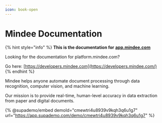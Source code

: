```yaml
---
icon: book-open
---
```


# Mindee Documentation

{% hint style="info" %}
**This is the documentation for** [**app.mindee.com**](https://app.mindee.com/)



Looking for the documentation for platform.mindee.com?

Go here: [https://developers.mindee.com](https://developers.mindee.com/)
{% endhint %}

Mindee helps anyone automate document processing through data recognition, computer vision, and machine learning.

Our mission is to provide real-time, human-level accuracy in data extraction from paper and digital documents.

{% @supademo/embed demoId="cmewtri4u8939v9kqh3q6u1g7" url="https://app.supademo.com/demo/cmewtri4u8939v9kqh3q6u1g7" %}
